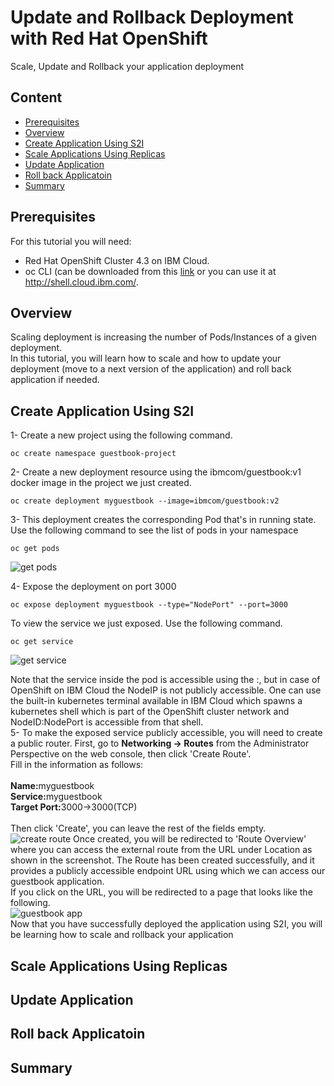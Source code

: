 # Update and Rollback Deployment with Red Hat OpenShift
Scale, Update and Rollback your application deployment
## Content
- [Prerequisites](https://github.com/nerdingitout/oc-scale-update#prerequisites)
- [Overview](https://github.com/nerdingitout/oc-scale-update#overview)
- [Create Application Using S2I](https://github.com/nerdingitout/oc-scale-update#create-application-using-s2i)
- [Scale Applications Using Replicas](https://github.com/nerdingitout/oc-scale-update#scale-applications-using-replicas)
- [Update Application](https://github.com/nerdingitout/oc-scale-update#update-application)
- [Roll back Applicatoin](https://github.com/nerdingitout/oc-scale-update#roll-back-applicatoin)
- [Summary](https://github.com/nerdingitout/oc-scale-update#summary)
## Prerequisites
For this tutorial you will need:
 - Red Hat OpenShift Cluster 4.3 on IBM Cloud.
- oc CLI (can be downloaded from this <a href="https://mirror.openshift.com/pub/openshift-v4/clients/oc/4.3/">link</a> or you can use it at <a href="http://shell.cloud.ibm.com/">http://shell.cloud.ibm.com/.
## Overview
Scaling deployment is increasing the number of Pods/Instances of a given deployment.<br>
In this tutorial, you will learn how to scale and how to update your deployment (move to a next version of the application) and roll back application if needed.
## Create Application Using S2I
1- Create a new project using the following command.<br>
```
oc create namespace guestbook-project
```
2- Create a new deployment resource using the ibmcom/guestbook:v1 docker image in the project we just created.<br>
```
oc create deployment myguestbook --image=ibmcom/guestbook:v2
```
3- This deployment creates the corresponding Pod that's in running state. Use the following command to see the list of pods in your namespace<br>
```
oc get pods
```
![get pods](https://user-images.githubusercontent.com/36239840/97184468-602e4b00-17b8-11eb-8bba-9e8a8d396765.JPG)<br>

4- Expose the deployment on port 3000<br>
```
oc expose deployment myguestbook --type="NodePort" --port=3000
```
To view the service we just exposed. Use the following command.<br>
```
oc get service
```
![get service](https://user-images.githubusercontent.com/36239840/97184649-94a20700-17b8-11eb-93a3-15219a6b9845.JPG)

Note that the service inside the pod is accessible using the <Node IP>:<NodePort>, but in case of OpenShift on IBM Cloud the NodeIP is not publicly accessible. One can use the built-in kubernetes terminal available in IBM Cloud which spawns a kubernetes shell which is part of the OpenShift cluster network and NodeID:NodePort is accessible from that shell.<br>
 5- To make the exposed service publicly accessible, you will need to create a public router. First, go to <b>Networking &#8594; Routes</b> from the Administrator Perspective on the web console, then click 'Create Route'.<br>
 Fill in the information as follows:<br><br>
 <b>Name:</b>myguestbook<br>
 <b>Service:</b>myguestbook<br>
 <b>Target Port:</b>3000&#8594;3000(TCP)<br><br>
 Then click 'Create', you can leave the rest of the fields empty.
![create route](https://user-images.githubusercontent.com/36239840/97185180-3164a480-17b9-11eb-9fd3-1da5b8864c43.JPG)
Once created, you will be redirected to 'Route Overview' where you can access the external route from the URL under Location as shown in the screenshot. The Route has been created successfully, and it provides a publicly accessible endpoint URL using which we can access our guestbook application.<br>
If you click on the URL, you will be redirected to a page that looks like the following.<br>
![guestbook app](https://user-images.githubusercontent.com/36239840/97185901-15adce00-17ba-11eb-88a0-ae727879429c.JPG)
<br>Now that you have successfully deployed the application using S2I, you will be learning how to scale and rollback your application
## Scale Applications Using Replicas
## Update Application
## Roll back Applicatoin
## Summary

